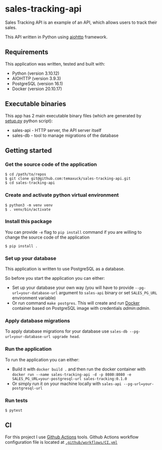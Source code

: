 # sales-tracking-api

Sales Tracking API is an example of an API, which allows users to track their sales.

This API written in Python using [aiohttp](https://docs.aiohttp.org/en/stable/index.html) framework.


## Requirements

This application was written, tested and built with:
- Python (version 3.10.12)
- AIOHTTP (version 3.9.3)
- PostgreSQL (version 16.1)
- Docker (version 20.10.17)

## Executable binaries

This app has 2 main executable binary files (which are generated by [setup.py](https://github.com/temaxuck/sales-tracking-api/blob/main/setup.py) python script):

- sales-api - HTTP server, the API server itself
- sales-db - tool to manage migrations of the database

## Getting started

### Get the source code of the application

```console
$ cd /path/to/repos
$ git clone git@github.com:temaxuck/sales-tracking-api.git
$ cd sales-tracking-api
```

### Create and activate python virtual environment

```console
$ python3 -m venv venv
$ . venv/bin/activate
```

### Install this package

You can provide `-e` flag to `pip install` command if you are willing to change the source code of the application

```console
$ pip install .
```

### Set up your database

This application is written to use PostgreSQL as a database.

So before you start the application you can either:
- Set up your database your own way (you will have to provide `--pg-url=your-database-url` argument to `sales-api` binary or set `SALES_PG_URL` environment variable)
- Or run command `make postgres`. This will create and run [Docker](https://www.docker.com/) container based on PostgreSQL image with credentials _admin:admin_.

### Apply database migrations

To apply database migrations for your database use `sales-db --pg-url=your-database-url upgrade head`.

### Run the application

To run the application you can either:
- Build it with `docker build .` and then run the docker container with `docker run --name sales-tracking-api -d -p 8080:8080 -e  SALES_PG_URL=your-postgresql-url sales-tracking:0.1.0`
- Or simply run it on your machine locally with `sales-api --pg-url=your-postgresql-url`

### Run tests

```console
$ pytest
```

## CI

For this project I use [Github Actions](https://docs.github.com/en/actions) tools. Github Actions workflow configuration file is located at [`.github/workflows/CI.yml`](https://github.com/temaxuck/sales-tracking-api/blob/main/.github/workflows/ci.yaml)
